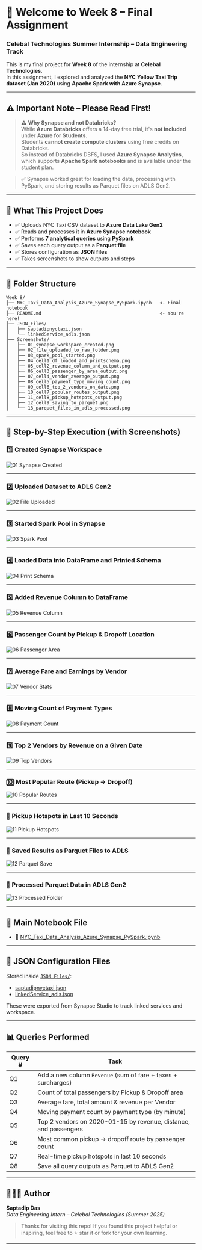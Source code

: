 # 🎉 Welcome to Week 8 – Final Assignment  
### Celebal Technologies Summer Internship – Data Engineering Track

This is my final project for **Week 8** of the internship at **Celebal Technologies**.  
In this assignment, I explored and analyzed the **NYC Yellow Taxi Trip dataset (Jan 2020)** using **Apache Spark with Azure Synapse**.

---

## ⚠️ Important Note – Please Read First!

> ⚠️ **Why Synapse and not Databricks?**  
> While **Azure Databricks** offers a 14-day free trial, it's **not included** under **Azure for Students**.  
> Students **cannot create compute clusters** using free credits on Databricks.  
> So instead of Databricks DBFS, I used **Azure Synapse Analytics**, which supports **Apache Spark notebooks** and is available under the student plan.

> ✅ Synapse worked great for loading the data, processing with PySpark, and storing results as Parquet files on ADLS Gen2.

---

## 🧰 What This Project Does

- ✅ Uploads NYC Taxi CSV dataset to **Azure Data Lake Gen2**
- ✅ Reads and processes it in **Azure Synapse notebook**
- ✅ Performs **7 analytical queries** using **PySpark**
- ✅ Saves each query output as a **Parquet file**
- ✅ Stores configuration as **JSON files**
- ✅ Takes screenshots to show outputs and steps

---

## 📂 Folder Structure

```plaintext
Week 8/
├── NYC_Taxi_Data_Analysis_Azure_Synapse_PySpark.ipynb   <- Final notebook
├── README.md                                            <- You're here!
├── JSON_Files/
│   ├── saptadipnyctaxi.json
│   └── linkedService_adls.json
├── Screenshots/
│   ├── 01_synapse_workspace_created.png
│   ├── 02_file_uploaded_to_raw_folder.png
│   ├── 03_spark_pool_started.png
│   ├── 04_cell1_df_loaded_and_printschema.png
│   ├── 05_cell2_revenue_column_and_output.png
│   ├── 06_cell3_passenger_by_area_output.png
│   ├── 07_cell4_vendor_average_output.png
│   ├── 08_cell5_payment_type_moving_count.png
│   ├── 09_cell6_top_2_vendors_on_date.png
│   ├── 10_cell7_popular_routes_output.png
│   ├── 11_cell8_pickup_hotspots_output.png
│   ├── 12_cell9_saving_to_parquet.png
│   └── 13_parquet_files_in_adls_processed.png
```

---

## 🧪 Step-by-Step Execution (with Screenshots)

### 1️⃣ Created Synapse Workspace  
![01 Synapse Created](Week%208/Screenshots/01_synapse_workspace_creation.png)

---

### 2️⃣ Uploaded Dataset to ADLS Gen2  
![02 File Uploaded](Week%208/Screenshots/02_file_uploaded_to_raw.png)

---

### 3️⃣ Started Spark Pool in Synapse  
![03 Spark Pool](Week%208/Screenshots/03_spark_pool_started.png)

---

### 4️⃣ Loaded Data into DataFrame and Printed Schema  
![04 Print Schema](Week%208/Screenshots/04_cell1_df_loaded_and_printschema.png)

---

### 5️⃣ Added Revenue Column to DataFrame  
![05 Revenue Column](Week%208/Screenshots/05_cell2_revenue_column_and_output.png)

---

### 6️⃣ Passenger Count by Pickup & Dropoff Location  
![06 Passenger Area](Week%208/Screenshots/06_cell3_passenger_by_area_output.png)

---

### 7️⃣ Average Fare and Earnings by Vendor  
![07 Vendor Stats](Week%208/Screenshots/07_cell4_vendor_average_output.png)

---

### 8️⃣ Moving Count of Payment Types  
![08 Payment Count](Week%208/Screenshots/08_cell5_payment_type_moving_count.png)

---

### 9️⃣ Top 2 Vendors by Revenue on a Given Date  
![09 Top Vendors](Week%208/Screenshots/09_cell6_top_2_vendors_on_date.png)

---

### 🔟 Most Popular Route (Pickup → Dropoff)  
![10 Popular Routes](Week%208/Screenshots/10_cell7_popular_routes_output.png)

---

### 🔁 Pickup Hotspots in Last 10 Seconds  
![11 Pickup Hotspots](Week%208/Screenshots/11_cell8_pickup_hotspots_output.png)

---

### 💾 Saved Results as Parquet Files to ADLS  
![12 Parquet Save](Week%208/Screenshots/12_cell9_saving_to_parquet.png)

---

### 📂 Processed Parquet Data in ADLS Gen2  
![13 Processed Folder](Week%208/Screenshots/13_parquet_files_in_adls_processed.png)

---

## 📘 Main Notebook File

- 📓 [NYC_Taxi_Data_Analysis_Azure_Synapse_PySpark.ipynb](Week%208/NYC_Taxi_Data_Analysis_Azure_Synapse_PySpark.ipynb)

---

## 🧾 JSON Configuration Files

Stored inside [`JSON_Files/`](Week%208/JSON_Files/):

- [saptadipnyctaxi.json](Week%208/JSON_Files/saptadipnyctaxi.json)
- [linkedService_adls.json](Week%208/JSON_Files/linkedService_adls.json)

These were exported from Synapse Studio to track linked services and workspace.

---

## 📊 Queries Performed

| Query # | Task |
|--------|------|
| Q1 | Add a new column `Revenue` (sum of fare + taxes + surcharges) |
| Q2 | Count of total passengers by Pickup & Dropoff area |
| Q3 | Average fare, total amount & revenue per Vendor |
| Q4 | Moving payment count by payment type (by minute) |
| Q5 | Top 2 vendors on 2020-01-15 by revenue, distance, and passengers |
| Q6 | Most common pickup → dropoff route by passenger count |
| Q7 | Real-time pickup hotspots in last 10 seconds |
| Q8 | Save all query outputs as Parquet to ADLS Gen2 |

---

## 🙋🏻‍♂️ Author

**Saptadip Das**  
_Data Engineering Intern – Celebal Technologies (Summer 2025)_

> Thanks for visiting this repo! If you found this project helpful or inspiring, feel free to ⭐️ star it or fork for your own learning.

---
